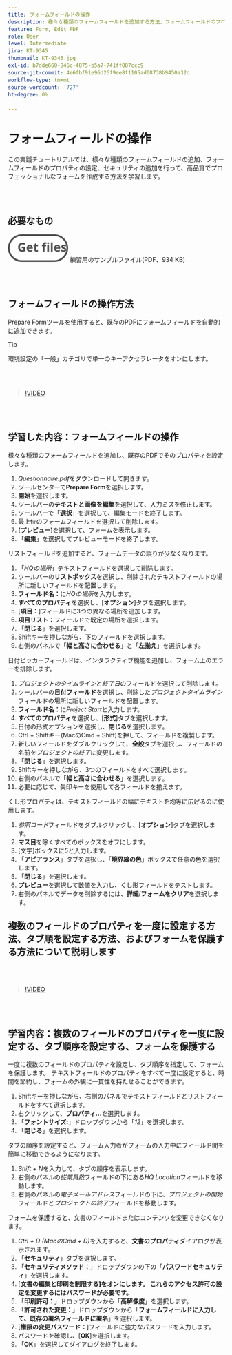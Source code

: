 ```yaml
---
title: フォームフィールドの操作
description: 様々な種類のフォームフィールドを追加する方法、フォームフィールドのプロパティを設定する方法、セキュリティを追加して高品質でプロフェッショナルなフォームを作成する方法について説明します
feature: Form, Edit PDF
role: User
level: Intermediate
jira: KT-9345
thumbnail: KT-9345.jpg
exl-id: b7dde660-846c-4875-b5a7-741ff087ccc9
source-git-commit: 4e6fbf91e96d26f9ee8f1105ad68738b9450a32d
workflow-type: tm+mt
source-wordcount: '727'
ht-degree: 0%

---
```


# フォームフィールドの操作

この実践チュートリアルでは、様々な種類のフォームフィールドの追加、フォームフィールドのプロパティの設定、セキュリティの追加を行って、高品質でプロフェッショナルなフォームを作成する方法を学習します。

<br> 

## 必要なもの

[![ファイルを取得](../assets/Getfiles.svg)](../assets/Questionnaire.pdf)
練習用のサンプルファイル(PDF、934 KB)

<br> 

## フォームフィールドの操作方法

Prepare Formツールを使用すると、既存のPDFにフォームフィールドを自動的に追加できます。

>[!TIP]
>
>環境設定の「一般」カテゴリで単一のキーアクセラレータをオンにします。

<br> 

>[!VIDEO](https://video.tv.adobe.com/v/340084?quality=12&learn=on&hidetitle=true)

<br> 

## 学習した内容：フォームフィールドの操作

様々な種類のフォームフィールドを追加し、既存のPDFでそのプロパティを設定します。

1. *Questionnaire.pdf*&#x200B;をダウンロードして開きます。
1. ツールセンターで&#x200B;**Prepare Form**&#x200B;を選択します。
1. **開始**&#x200B;を選択します。
1. ツールバーの&#x200B;**テキストと画像を編集**&#x200B;を選択して、入力ミスを修正します。
1. ツールバーで「**選択**」を選択して、編集モードを終了します。
1. 最上位のフォームフィールドを選択して削除します。
1. **[プレビュー]**&#x200B;を選択して、フォームを表示します。
1. 「**編集**」を選択してプレビューモードを終了します。

リストフィールドを追加すると、フォームデータの誤りが少なくなります。

1. 「*HQの場所*」テキストフィールドを選択して削除します。
1. ツールバーの&#x200B;**リストボックス**&#x200B;を選択し、削除されたテキストフィールドの場所に新しいフィールドを配置します。
1. **フィールド名：**&#x200B;に&#x200B;*HQの場所*&#x200B;を入力します。
1. **すべてのプロパティ**&#x200B;を選択し、[**オプション**]タブを選択します。
1. [**項目：**]フィールドに3つの異なる場所を追加します。
1. **項目リスト：**&#x200B;フィールドで既定の場所を選択します。
1. 「**閉じる**」を選択します。
1. Shiftキーを押しながら、下のフィールドを選択します。
1. 右側のパネルで「**幅と高さに合わせる**」と「**左揃え**」を選択します。

日付ピッカーフィールドは、インタラクティブ機能を追加し、フォーム上のエラーを排除します。

1. *プロジェクトのタイムライン*&#x200B;と&#x200B;*終了日*&#x200B;のフィールドを選択して削除します。
1. ツールバーの&#x200B;**日付フィールド**&#x200B;を選択し、削除した&#x200B;*プロジェクトタイムライン*&#x200B;フィールドの場所に新しいフィールドを配置します。
1. **フィールド名：**&#x200B;に&#x200B;*Project Start*&#x200B;と入力します。
1. **すべてのプロパティ**&#x200B;を選択し、[**形式**]タブを選択します。
1. 日付の形式オプションを選択し、**閉じる**&#x200B;を選択します。
1. Ctrl + Shiftキー(MacのCmd + Shift)を押して、フィールドを複製します。
1. 新しいフィールドをダブルクリックして、**全般**&#x200B;タブを選択し、フィールドの名前を&#x200B;*プロジェクトの終了*&#x200B;に変更します。
1. 「**閉じる**」を選択します。
1. Shiftキーを押しながら、3つのフィールドをすべて選択します。
1. 右側のパネルで「**幅と高さに合わせる**」を選択します。
1. 必要に応じて、矢印キーを使用して各フィールドを揃えます。

くし形プロパティは、テキストフィールドの幅にテキストを均等に広げるのに使用します。

1. *参照コード*&#x200B;フィールドをダブルクリックし、[**オプション**]タブを選択します。
1. **マス目**&#x200B;を除くすべてのボックスをオフにします。
1. [文字]ボックスに&#x200B;*5*&#x200B;と入力します。
1. 「**アピアランス**」タブを選択し、「**境界線の色**」ボックスで任意の色を選択します。
1. 「**閉じる**」を選択します。
1. **プレビュー**&#x200B;を選択して数値を入力し、くし形フィールドをテストします。
1. 右側のパネルでデータを削除するには、**詳細**/**フォームをクリア**&#x200B;を選択します。

## 複数のフィールドのプロパティを一度に設定する方法、タブ順を設定する方法、およびフォームを保護する方法について説明します

<br> 

>[!VIDEO](https://video.tv.adobe.com/v/340096?hidetitle=true)

<br> 

## 学習内容：複数のフィールドのプロパティを一度に設定する、タブ順序を設定する、フォームを保護する

一度に複数のフィールドのプロパティを設定し、タブ順序を指定して、フォームを保護します。 テキストフィールドのプロパティをすべて一度に設定すると、時間を節約し、フォームの外観に一貫性を持たせることができます。

1. Shiftキーを押しながら、右側のパネルでテキストフィールドとリストフィールドをすべて選択します。
1. 右クリックして、**プロパティ…**&#x200B;を選択します。
1. 「**フォントサイズ:**」ドロップダウンから「*12*」を選択します。
1. 「**閉じる**」を選択します。

タブの順序を設定すると、フォーム入力者がフォームの入力中にフィールド間を簡単に移動できるようになります。

1. *Shift + N*&#x200B;を入力して、タブの順序を表示します。
1. 右側のパネルの&#x200B;*従業員数*&#x200B;フィールドの下にある&#x200B;*HQ Location*&#x200B;フィールドを移動します。
1. 右側のパネルの&#x200B;*電子メールアドレス*&#x200B;フィールドの下に、*プロジェクトの開始*&#x200B;フィールドと&#x200B;*プロジェクトの終了*&#x200B;フィールドを移動します。

フォームを保護すると、文書のフィールドまたはコンテンツを変更できなくなります。

1. *Ctrl + D (MacのCmd + D)*&#x200B;を入力すると、**文書のプロパティ**&#x200B;ダイアログが表示されます。
1. 「**セキュリティ**」タブを選択します。
1. 「**セキュリティメソッド：**」ドロップダウンの下の「**パスワードセキュリティ**」を選択します。
1. [**文書の編集と印刷を制限する]をオンにします。 これらのアクセス許可の設定を変更するにはパスワードが必要です。**
1. 「**印刷許可：**」ドロップダウンから「**高解像度**」を選択します。
1. 「**許可された変更：**」ドロップダウンから「**フォームフィールドに入力して、既存の署名フィールドに署名**」を選択します。
1. [**権限の変更パスワード：**]フィールドに強力なパスワードを入力します。
1. パスワードを確認し、[**OK**]を選択します。
1. 「**OK**」を選択してダイアログを終了します。

